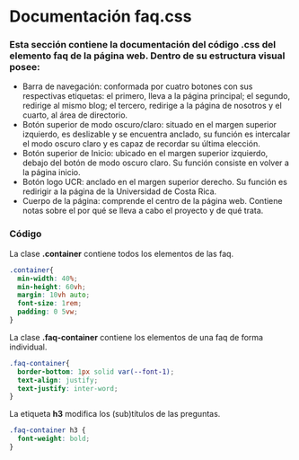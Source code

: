 # Documentación faq.css

### Esta sección contiene la documentación del código .css del elemento faq de la página web. Dentro de su estructura visual posee: 
*  Barra de navegación: conformada por cuatro botones con sus respectivas etiquetas: el primero, lleva a la página principal; el segundo, redirige al mismo blog; el tercero, redirige a la página de nosotros y el cuarto, al área de directorio.
*  Botón superior de modo oscuro/claro: situado en el margen superior izquierdo, es deslizable y se encuentra anclado, su función es intercalar el modo oscuro claro y es capaz de recordar su última elección.
*  Botón superior de Inicio: ubicado en el margen superior izquierdo, debajo del botón de modo oscuro claro. Su función consiste en volver a la página inicio.
*  Botón logo UCR: anclado en el margen superior derecho. Su función es redirigir a la página de la Universidad de Costa Rica.
*  Cuerpo de la página: comprende el centro de la página web. Contiene notas sobre el por qué se lleva a cabo el proyecto y de qué trata.

### Código

La clase **.container** contiene todos los elementos de las faq.
``` css
.container{    
  min-width: 40%;
  min-height: 60vh;
  margin: 10vh auto;
  font-size: 1rem;
  padding: 0 5vw;
}
```

La clase **.faq-container** contiene los elementos de una faq de forma individual.
``` css
.faq-container{
  border-bottom: 1px solid var(--font-1);
  text-align: justify;
  text-justify: inter-word;
}
```

La etiqueta **h3** modifica los (sub)títulos de las preguntas.
``` css
.faq-container h3 {
  font-weight: bold;
}
```

